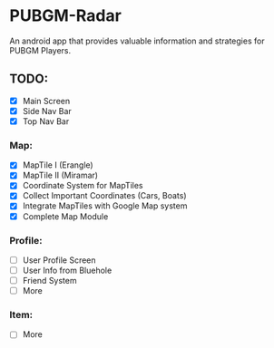 # PUBGM-Radar
An android app that provides valuable information and strategies for PUBGM Players.

## TODO:
- [x] Main Screen
- [x] Side Nav Bar
- [x] Top Nav Bar
### Map:
- [x] MapTile I (Erangle)
- [x] MapTile II (Miramar)
- [x] Coordinate System for MapTiles
- [x] Collect Important Coordinates (Cars, Boats)
- [x] Integrate MapTiles with Google Map system
- [x] Complete Map Module
### Profile:
- [ ] User Profile Screen
- [ ] User Info from Bluehole
- [ ] Friend System
- [ ] More

### Item:
- [ ] More
